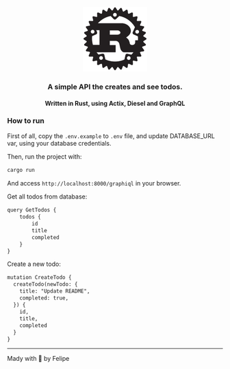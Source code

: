 <p align="center">
  <img width="150px" src="https://raw.githubusercontent.com/github/explore/main/topics/rust/rust.png"/>
</p>

<h3 align="center">
  A simple API the creates and see todos.
</h3>

<h4 align="center">Written in Rust, using Actix, Diesel and GraphQL</h4>

### How to run

First of all, copy the `.env.example` to `.env` file, and update DATABASE_URL var, using your database credentials.

Then, run the project with:

```zsh
cargo run
```

And access `http://localhost:8000/graphiql` in your browser.

Get all todos from  database:

```
query GetTodos {
    todos {
        id
        title
        completed
    }
}
```

Create a new todo:

```
mutation CreateTodo {
  createTodo(newTodo: {
    title: "Update README",
    completed: true,
  }) {
    id,
    title,
    completed
  }
}
```

---

Mady with :purple_heart: by Felipe

